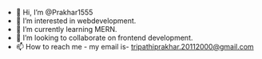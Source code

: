 - 👋 Hi, I’m @Prakhar1555
- 👀 I’m interested in webdevelopment.
- 🌱 I’m currently learning MERN.
- 💞️ I’m looking to collaborate on frontend development.
- 📫 How to reach me - my email is- tripathiprakhar.20112000@gmail.com

<!---
Prakhar1555/Prakhar1555 is a ✨ special ✨ repository because its `README.md` (this file) appears on your GitHub profile.
You can click the Preview link to take a look at your changes.
--->
